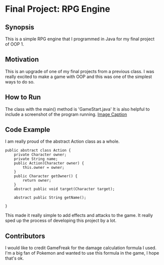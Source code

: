 # Final Project: RPG Engine

## Synopsis
This is a simple RPG engine that I programmed in Java for my final project of OOP 1.

## Motivation
This is an upgrade of one of my final projects from a previous class. I was really excited to make a game with OOP and this was one of the simplest ways to do so.

## How to Run

The class with the main() method is 'GameStart.java' It is also helpful to include a screenshot of the program running.
[Image Caption](game.PNG)

## Code Example
I am really proud of the abstract Action class as a whole.

```
public abstract class Action {
    private Character owner;
    private String name;
    public Action(Character owner) {
        this.owner = owner;
    }
    public Character getOwner() {
        return owner;
    }
    abstract public void target(Character target);

    abstract public String getName();

}
```

This made it really simple to add effects and attacks to the game. It really sped up the process of developing this project by a lot.


## Contributors
I would like to credit GameFreak for the damage calculation formula I used. I'm a big fan of Pokemon and wanted to use this formula in the game, I hope that's ok.
